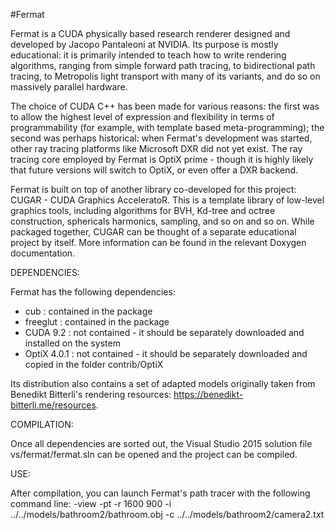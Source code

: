 #Fermat

Fermat is a CUDA physically based research renderer designed and developed by Jacopo Pantaleoni at NVIDIA.
Its purpose is mostly educational: it is primarily intended to teach how to write rendering algorithms,
ranging from simple forward path tracing, to bidirectional path tracing, to Metropolis light transport with many
of its variants, and do so on massively parallel hardware.

The choice of CUDA C++ has been made for various reasons: the first was to allow the highest level of expression and
flexibility in terms of programmability (for example, with template based meta-programming); the second was perhaps
historical: when Fermat's development was started, other ray tracing platforms like Microsoft DXR did not yet exist.
The ray tracing core employed by Fermat is OptiX prime - though it is highly likely that future versions will switch
to OptiX, or even offer a DXR backend.

Fermat is built on top of another library co-developed for this project: CUGAR - CUDA Graphics AcceleratoR.
This is a template library of low-level graphics tools, including algorithms for BVH, Kd-tree and octree construction,
sphericals harmonics, sampling, and so on and so on.
While packaged together, CUGAR can be thought of a separate educational project by itself.
More information can be found in the relevant Doxygen documentation.

DEPENDENCIES:

Fermat has the following dependencies:

 - cub         : contained in the package
 - freeglut    : contained in the package
 - CUDA 9.2    : not contained - it should be separately downloaded and installed on the system
 - OptiX 4.0.1 : not contained - it should be separately downloaded and copied in the folder contrib/OptiX

Its distribution also contains a set of adapted models originally taken from Benedikt Bitterli's rendering resources:
https://benedikt-bitterli.me/resources.
 
COMPILATION:

Once all dependencies are sorted out, the Visual Studio 2015 solution file vs/fermat/fermat.sln can be opened
and the project can be compiled.

USE:

After compilation, you can launch Fermat's path tracer with the following command line:
-view -pt -r 1600 900 -i ../../models/bathroom2/bathroom.obj -c ../../models/bathroom2/camera2.txt

